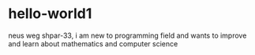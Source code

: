 # hello-world1
neus weg 
shpar-33, i am new to programming field and wants to improve and learn about mathematics and computer science 
